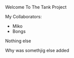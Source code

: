 Welcome To The Tank Project

My Collaborators:
* Miko
* Bongs

Nothing else

Why was somethjig else added
